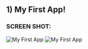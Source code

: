 ## 1) My First App!

### SCREEN SHOT:
![My First App](https://github.com/iamnadhu/react-native/blob/master/my-first-app/screenshots/ios/1-home-screen.png)
![My First App](https://github.com/iamnadhu/react-native/blob/master/my-first-app/screenshots/android/1-home-screen.png)